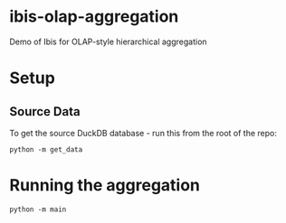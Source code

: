# ibis-olap-aggregation
Demo of Ibis for OLAP-style hierarchical aggregation

# Setup

## Source Data
To get the source DuckDB database - run this from the root of the repo:

```shell
python -m get_data
```

# Running the aggregation
```shell
python -m main
```

